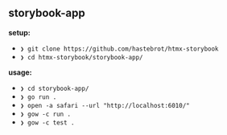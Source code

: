 ## storybook-app

**setup:**

- `❯ git clone https://github.com/hastebrot/htmx-storybook`
- `❯ cd htmx-storybook/storybook-app/`

**usage:**

- `❯ cd storybook-app/`
- `❯ go run .`
- `❯ open -a safari --url "http://localhost:6010/"`
- `❯ gow -c run .`
- `❯ gow -c test .`
